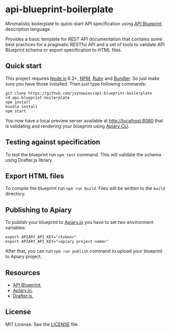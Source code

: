 # api-blueprint-boilerplate

Minimalistic boilerplate to quick-start API specification using [API Blueprint](https://apiblueprint.org/) description language.

Provides a basic template for REST API documentation that contains some best practices for a pragmatic RESTful API and a set of tools to validate API Blueprint schema or export specification to HTML files.

## Quick start

This project requires [Node.js](https://nodejs.org/) 6.2+, [NPM](https://www.npmjs.com/), [Ruby](https://www.ruby-lang.org) and [Bundler](http://bundler.io/). So just make sure you have those installed. Then just type following commands:

```
git clone https://github.com/jsynowiec/api-blueprint-boilerplate
cd api-blueprint-boilerplate
npm install
bundle install
npm start
```

You now have a local preview server available at [http://localhost:8080](http://localhost:8080) that is validating and rendering your blueprint using [Apiary CLI](https://apiary.io/).

## Testing against specification

To test the blueprint run `npm test` command. This will validate the schema using Drafter.js library.

## Export HTML files

To compile the blueprint run `npm run build`. Files will be written to the `build` directory.

## Publishing to Apiary

To publish your blueprint to [Apiary.io](http://apiary.io) you have to set two environment variables:

```
export APIARY_API_KEY="<token>"
export APIARY_API_KEY="<apiary project name>"
```

After that, you can run `npm run publish` command to upload your blueprint to Apiary project.

## Resources

* [API Blueprint](https://apiblueprint.org/),
* [Apiary.io](https://apiary.io/),
* [Drafter.js](https://github.com/apiaryio/drafter.js),

## License
MIT License. See the [LICENSE](https://github.com/jsynowiec/api-blueprint-boilerplate/blob/master/LICENSE)
file.

